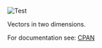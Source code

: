 ![Test](https://github.com/philiprbrenan/MathVectors2/workflows/Test/badge.svg)

Vectors in two dimensions.

For documentation see: [CPAN](https://metacpan.org/pod/Math::Vectors2)